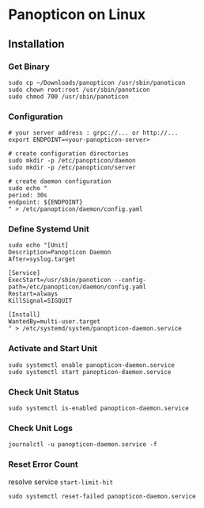 Panopticon on Linux
===


## Installation

### Get Binary

```
sudo cp ~/Downloads/panopticon /usr/sbin/panoticon
sudo chown root:root /usr/sbin/panoticon
sudo chmod 700 /usr/sbin/panoticon
```

### Configuration

```
# your server address : grpc://... or http://...
export ENDPOINT=<your-panopticon-server>

# create configuration directories
sudo mkdir -p /etc/panopticon/daemon
sudo mkdir -p /etc/panopticon/server

# create daemon configuration
sudo echo "
period: 30s
endpoint: ${ENDPOINT}
" > /etc/panopticon/daemon/config.yaml
```

### Define Systemd Unit

```
sudo echo "[Unit]
Description=Panopticon Daemon
After=syslog.target

[Service]
ExecStart=/usr/sbin/panoticon --config-path=/etc/panopticon/daemon/config.yaml
Restart=always
KillSignal=SIGQUIT

[Install]
WantedBy=multi-user.target
" > /etc/systemd/system/panopticon-daemon.service
```

### Activate and Start Unit

```
sudo systemctl enable panopticon-daemon.service
sudo systemctl start panopticon-daemon.service
```

### Check Unit Status

```
sudo systemctl is-enabled panopticon-daemon.service
```

### Check Unit Logs

```
journalctl -u panopticon-daemon.service -f
```

### Reset Error Count

resolve service `start-limit-hit`

```
sudo systemctl reset-failed panopticon-daemon.service
```
